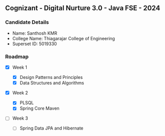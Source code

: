 ## Cognizant - Digital Nurture 3.0 - Java FSE - 2024

### Candidate Details

- Name: Santhosh KMR
- College Name: Thiagarajar College of Engineering
- Superset ID: 5019330

### Roadmap

- [x] Week 1

  - [x] Design Patterns and Principles
  - [x] Data Structures and Algorithms

- [x] Week 2

  - [x] PLSQL
  - [x] Spring Core Maven

- [ ] Week 3
  - [ ] Spring Data JPA and Hibernate
